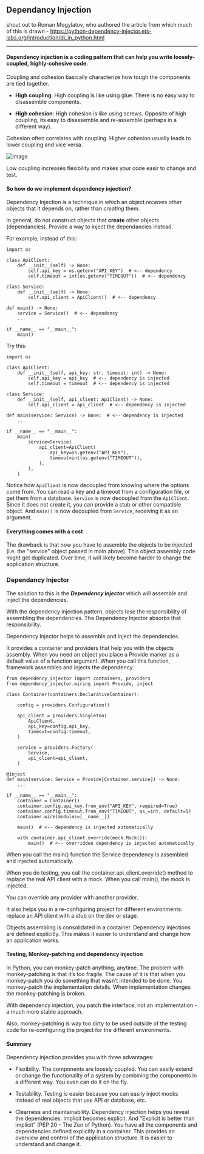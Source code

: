 ## Dependancy Injection

shout out to Roman Mogylatov, who authored the article from which much of this is drawn - https://python-dependency-injector.ets-labs.org/introduction/di_in_python.html

---

#### Dependency injection is a coding pattern that can help you write loosely-coupled, highly-cohesive code.


Coupling and cohesion basically characterize how tough the components are tied together.

 * **High coupling**: High coupling is like using glue. There is no easy way to disassemble components.

 * **High cohesion**: High cohesion is like using screws. Opposite of high coupling, its easy to disassemble and re-assemble (perhaps in a different way). 

Cohesion often correlates with coupling. Higher cohesion usually leads to lower coupling and vice versa.

![image](https://user-images.githubusercontent.com/24737190/210669149-ef4f7d37-c390-4e95-921c-a943839a6de0.png)

Low coupling increases flexibility and makes your code easir to change and test.

#### So how do we implement dependency injection?

Dependency Injection is a technique in which an object *receives* other objects that it depends on, rather than *creating* them.

In general, do not construct objects that **create** other objects (dependancies). Provide a way to inject the dependancies instead.

For example, instead of this:
```
import os

class ApiClient:
    def __init__(self) -> None:
        self.api_key = os.getenv("API_KEY")  # <-- dependency
        self.timeout = int(os.getenv("TIMEOUT"))  # <-- dependency

class Service:
    def __init__(self) -> None:
        self.api_client = ApiClient()  # <-- dependency

def main() -> None:
    service = Service()  # <-- dependency
    ...

if __name__ == "__main__":
    main()
```

Try this:
```
import os

class ApiClient:
    def __init__(self, api_key: str, timeout: int) -> None:
        self.api_key = api_key  # <-- dependency is injected
        self.timeout = timeout  # <-- dependency is injected

class Service:
    def __init__(self, api_client: ApiClient) -> None:
        self.api_client = api_client  # <-- dependency is injected

def main(service: Service) -> None:  # <-- dependency is injected
    ...

if __name__ == "__main__":
    main(
        service=Service(
            api_client=ApiClient(
                api_key=os.getenv("API_KEY"),
                timeout=int(os.getenv("TIMEOUT")),
            ),
        ),
    )
 ```

Notice how ```ApiClient``` is now decoupled from knowing where the options come from. You can read a key and a timeout from a configuration file, or get them from a database. ```Service``` is now decoupled from the ```ApiClient```. Since it does not create it, you can provide a stub or other compatible object. And ```main()``` is now decoupled from ```Service```, receiving it as an argument.

#### Everything comes with a cost
The drawback is that now you have to assemble the objects to be injected (i.e. the "service" object passed in main above).  This object assembly code might get duplicated. Over time, it will likely become harder to change the application structure.

### Dependancy Injector
The solution to this is the ***Dependency Injector*** which will assemble and inject the dependencies.

With the dependency injection pattern, objects lose the responsibility of assembling the dependencies. The Dependency Injector absorbs that responsibility.

Dependency Injector helps to assemble and inject the dependencies.

It provides a container and providers that help you with the objects assembly. When you need an object you place a Provide marker as a default value of a function argument. When you call this function, framework assembles and injects the dependency.

```
from dependency_injector import containers, providers
from dependency_injector.wiring import Provide, inject

class Container(containers.DeclarativeContainer):

    config = providers.Configuration()

    api_client = providers.Singleton(
        ApiClient,
        api_key=config.api_key,
        timeout=config.timeout,
    )

    service = providers.Factory(
        Service,
        api_client=api_client,
    )

@inject
def main(service: Service = Provide[Container.service]) -> None:
    ...

if __name__ == "__main__":
    container = Container()
    container.config.api_key.from_env("API_KEY", required=True)
    container.config.timeout.from_env("TIMEOUT", as_=int, default=5)
    container.wire(modules=[__name__])

    main()  # <-- dependency is injected automatically

    with container.api_client.override(mock.Mock()):
        main()  # <-- overridden dependency is injected automatically
```

When you call the main() function the Service dependency is assembled and injected automatically.

When you do testing, you call the container.api_client.override() method to replace the real API client with a mock. When you call main(), the mock is injected.

You can override any provider with another provider.

It also helps you in a re-configuring project for different environments: replace an API client with a stub on the dev or stage.

Objects assembling is consolidated in a container. Dependency injections are defined explicitly. This makes it easier to understand and change how an application works.

#### Testing, Monkey-patching and dependency injection
In Python, you can monkey-patch anything, anytime. The problem with monkey-patching is that it’s too fragile. The cause of it is that when you monkey-patch you do something that wasn’t intended to be done. You monkey-patch the implementation details. When implementation changes the monkey-patching is broken.

With dependency injection, you patch the interface, not an implementation - a much more stable approach.

Also, monkey-patching is way too dirty to be used outside of the testing code for re-configuring the project for the different environments.

#### Summary
Dependency injection provides you with three advantages:

 * Flexibility. The components are loosely coupled. You can easily extend or change the functionality of a system by combining the components in a different way. You even can do it on the fly.

 * Testability. Testing is easier because you can easily inject mocks instead of real objects that use API or database, etc.

 * Clearness and maintainability. Dependency injection helps you reveal the dependencies. Implicit becomes explicit. And “Explicit is better than implicit” (PEP 20 - The Zen of Python). You have all the components and dependencies defined explicitly in a container. This provides an overview and control of the application structure. It is easier to understand and change it.
